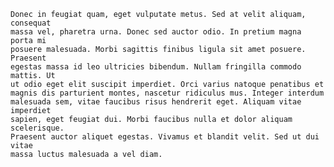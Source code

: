     Donec in feugiat quam, eget vulputate metus. Sed at velit aliquam, consequat
    massa vel, pharetra urna. Donec sed auctor odio. In pretium magna porta mi
    posuere malesuada. Morbi sagittis finibus ligula sit amet posuere. Praesent
    egestas massa id leo ultricies bibendum. Nullam fringilla commodo mattis. Ut
    ut odio eget elit suscipit imperdiet. Orci varius natoque penatibus et
    magnis dis parturient montes, nascetur ridiculus mus. Integer interdum
    malesuada sem, vitae faucibus risus hendrerit eget. Aliquam vitae imperdiet
    sapien, eget feugiat dui. Morbi faucibus nulla et dolor aliquam scelerisque.
    Praesent auctor aliquet egestas. Vivamus et blandit velit. Sed ut dui vitae
    massa luctus malesuada a vel diam.
